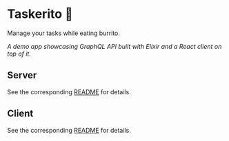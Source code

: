 # Taskerito 🌯

Manage your tasks while eating burrito.

*A demo app showcasing GraphQL API built with Elixir and a React client on top of it.*

## Server

See the corresponding [README](./server/README.md) for details.

## Client

See the corresponding [README](./client/README.md) for details.
